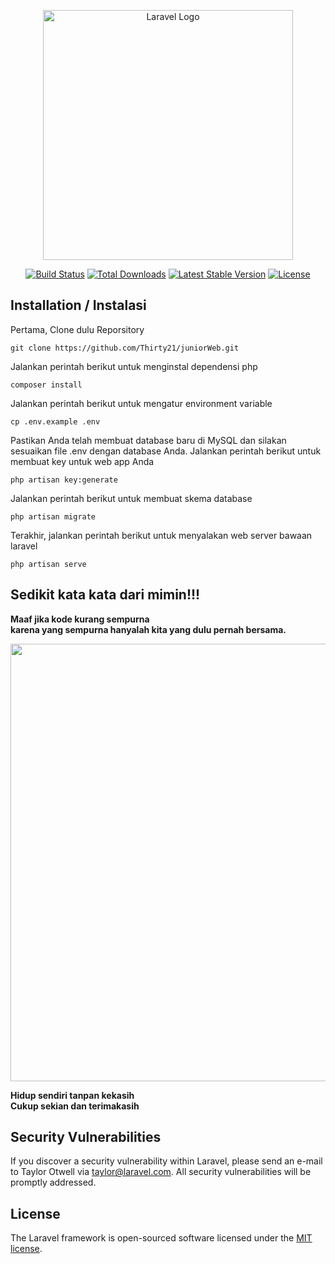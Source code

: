 <p align="center"><a href="https://laravel.com" target="_blank"><img src="https://raw.githubusercontent.com/laravel/art/master/logo-lockup/5%20SVG/2%20CMYK/1%20Full%20Color/laravel-logolockup-cmyk-red.svg" width="400" alt="Laravel Logo"></a></p>

<p align="center">
<a href="https://github.com/laravel/framework/actions"><img src="https://github.com/laravel/framework/workflows/tests/badge.svg" alt="Build Status"></a>
<a href="https://packagist.org/packages/laravel/framework"><img src="https://img.shields.io/packagist/dt/laravel/framework" alt="Total Downloads"></a>
<a href="https://packagist.org/packages/laravel/framework"><img src="https://img.shields.io/packagist/v/laravel/framework" alt="Latest Stable Version"></a>
<a href="https://packagist.org/packages/laravel/framework"><img src="https://img.shields.io/packagist/l/laravel/framework" alt="License"></a>
</p>


## Installation / Instalasi

Pertama, Clone dulu Reporsitory 
```
git clone https://github.com/Thirty21/juniorWeb.git
```
Jalankan perintah berikut untuk menginstal dependensi php
```
composer install
```

Jalankan perintah berikut untuk mengatur environment variable
```
cp .env.example .env
```
Pastikan Anda telah membuat database baru di MySQL dan silakan sesuaikan file .env dengan database Anda. Jalankan perintah berikut untuk membuat key untuk web app Anda
```
php artisan key:generate
```
Jalankan perintah berikut untuk membuat skema database
```
php artisan migrate
```
Terakhir, jalankan perintah berikut untuk menyalakan web server bawaan laravel
```
php artisan serve
```
## Sedikit kata kata dari mimin!!!
<b>Maaf jika kode kurang sempurna <br>
karena yang sempurna hanyalah kita yang dulu pernah bersama.</b>
<p align="center">
<img src="https://8limbmuaythai.com/wp-content/uploads/2015/11/7-kata-kata-bijak-dalam-kehidupan.jpg" width="700" >
</p>
<b>Hidup sendiri tanpan kekasih <br>
Cukup sekian dan terimakasih</b>

## Security Vulnerabilities

If you discover a security vulnerability within Laravel, please send an e-mail to Taylor Otwell via [taylor@laravel.com](mailto:taylor@laravel.com). All security vulnerabilities will be promptly addressed.

## License

The Laravel framework is open-sourced software licensed under the [MIT license](https://opensource.org/licenses/MIT).
